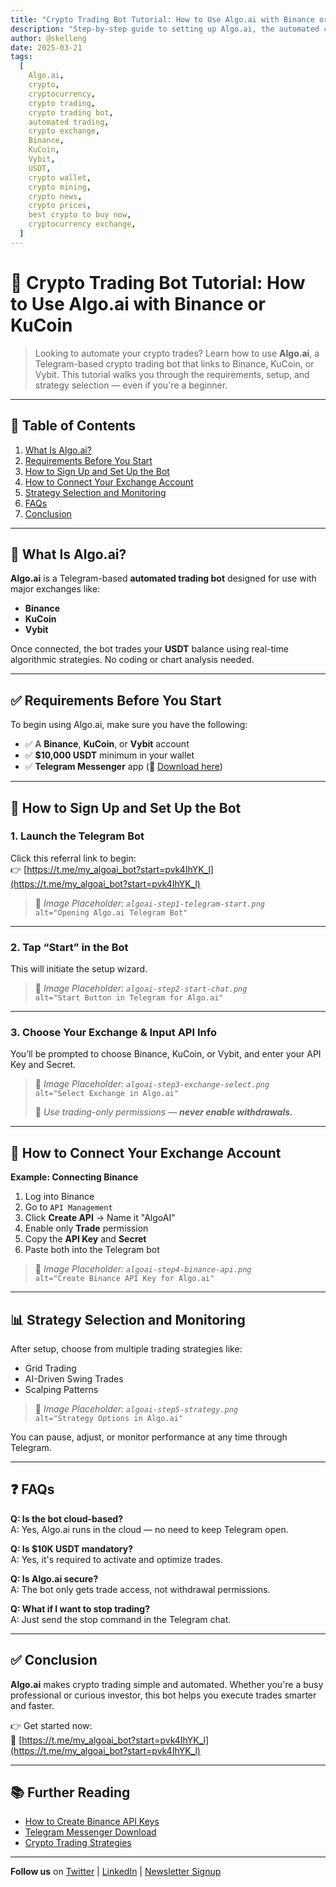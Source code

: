 ```yaml
---
title: "Crypto Trading Bot Tutorial: How to Use Algo.ai with Binance or KuCoin"
description: "Step-by-step guide to setting up Algo.ai, the automated crypto trading bot that connects with Binance, KuCoin, or Vybit. Learn requirements, how to link your account, and start trading with USDT."
author: @skelleng
date: 2025-03-21
tags:
  [
    Algo.ai,
    crypto,
    cryptocurrency,
    crypto trading,
    crypto trading bot,
    automated trading,
    crypto exchange,
    Binance,
    KuCoin,
    Vybit,
    USDT,
    crypto wallet,
    crypto mining,
    crypto news,
    crypto prices,
    best crypto to buy now,
    cryptocurrency exchange,
  ]
---
```


<!-- Meta Keywords (optional) -->
<meta name="keywords" content="crypto trading, algo.ai, Binance bot, KuCoin auto trade, Telegram crypto bot, automated USDT trading, crypto bot setup, how to trade crypto automatically">

<!-- JSON-LD Structured Data -->
<script type="application/ld+json">
{
  "@context": "https://schema.org",
  "@type": "HowTo",
  "name": "How to Get Started with Algo.ai",
  "description": "A step-by-step guide to signing up for the Algo.ai crypto trading bot using Telegram and linking Binance or KuCoin accounts.",
  "image": "https://your-site.com/images/algoai-signup-cover.jpg",
  "totalTime": "PT10M",
  "tool": ["Telegram App", "Binance Account", "Algo.ai"],
  "step": [
    {
      "@type": "HowToStep",
      "name": "Open Telegram Bot",
      "text": "Click the referral link and open the bot in Telegram.",
      "url": "https://t.me/my_algoai_bot?start=pvk4IhYK_l"
    },
    {
      "@type": "HowToStep",
      "name": "Connect Your Exchange",
      "text": "Follow instructions to input API keys from Binance, KuCoin, or Vybit."
    },
    {
      "@type": "HowToStep",
      "name": "Select Strategy",
      "text": "Choose from scalping, grid, or AI swing trading."
    }
  ]
}
</script>

# 🚀 Crypto Trading Bot Tutorial: How to Use Algo.ai with Binance or KuCoin

> Looking to automate your crypto trades? Learn how to use **Algo.ai**, a Telegram-based crypto trading bot that links to Binance, KuCoin, or Vybit. This tutorial walks you through the requirements, setup, and strategy selection — even if you're a beginner.

---

## 📌 Table of Contents

1. [What Is Algo.ai?](#what-is-algoai)
2. [Requirements Before You Start](#requirements-before-you-start)
3. [How to Sign Up and Set Up the Bot](#how-to-sign-up-and-set-up-the-bot)
4. [How to Connect Your Exchange Account](#how-to-connect-your-exchange-account)
5. [Strategy Selection and Monitoring](#strategy-selection-and-monitoring)
6. [FAQs](#faqs)
7. [Conclusion](#conclusion)

---

## 🤖 What Is Algo.ai?

**Algo.ai** is a Telegram-based **automated trading bot** designed for use with major exchanges like:

- **Binance**
- **KuCoin**
- **Vybit**

Once connected, the bot trades your **USDT** balance using real-time algorithmic strategies. No coding or chart analysis needed.

---

## ✅ Requirements Before You Start

To begin using Algo.ai, make sure you have the following:

- ✅ A **Binance**, **KuCoin**, or **Vybit** account
- ✅ **$10,000 USDT** minimum in your wallet
- ✅ **Telegram Messenger** app (📲 [Download here](https://telegram.org))

---

## 📝 How to Sign Up and Set Up the Bot

### 1. Launch the Telegram Bot

Click this referral link to begin:  
👉 [https://t.me/my_algoai_bot?start=pvk4IhYK_l](https://t.me/my_algoai_bot?start=pvk4IhYK_l)

> 📸 _Image Placeholder: `algoai-step1-telegram-start.png`_  
> `alt="Opening Algo.ai Telegram Bot"`

---

### 2. Tap “Start” in the Bot

This will initiate the setup wizard.

> 📸 _Image Placeholder: `algoai-step2-start-chat.png`_  
> `alt="Start Button in Telegram for Algo.ai"`

---

### 3. Choose Your Exchange & Input API Info

You’ll be prompted to choose Binance, KuCoin, or Vybit, and enter your API Key and Secret.

> 📸 _Image Placeholder: `algoai-step3-exchange-select.png`_  
> `alt="Select Exchange in Algo.ai"`
>
> 🔐 _Use trading-only permissions — **never enable withdrawals.**_

---

## 🔗 How to Connect Your Exchange Account

**Example: Connecting Binance**

1. Log into Binance
2. Go to `API Management`
3. Click **Create API** → Name it "AlgoAI"
4. Enable only **Trade** permission
5. Copy the **API Key** and **Secret**
6. Paste both into the Telegram bot

> 📸 _Image Placeholder: `algoai-step4-binance-api.png`_  
> `alt="Create Binance API Key for Algo.ai"`

---

## 📊 Strategy Selection and Monitoring

After setup, choose from multiple trading strategies like:

- Grid Trading
- AI-Driven Swing Trades
- Scalping Patterns

> 📸 _Image Placeholder: `algoai-step5-strategy.png`_  
> `alt="Strategy Options in Algo.ai"`

You can pause, adjust, or monitor performance at any time through Telegram.

---

## ❓ FAQs

**Q: Is the bot cloud-based?**  
A: Yes, Algo.ai runs in the cloud — no need to keep Telegram open.

**Q: Is $10K USDT mandatory?**  
A: Yes, it's required to activate and optimize trades.

**Q: Is Algo.ai secure?**  
A: The bot only gets trade access, not withdrawal permissions.

**Q: What if I want to stop trading?**  
A: Just send the stop command in the Telegram chat.

---

## ✅ Conclusion

**Algo.ai** makes crypto trading simple and automated. Whether you're a busy professional or curious investor, this bot helps you execute trades smarter and faster.

👉 Get started now:  
🔗 [https://t.me/my_algoai_bot?start=pvk4IhYK_l](https://t.me/my_algoai_bot?start=pvk4IhYK_l)

---

## 📚 Further Reading

- [How to Create Binance API Keys](https://www.binance.com/en/support/faq/360002502072)
- [Telegram Messenger Download](https://telegram.org)
- [Crypto Trading Strategies](#)

---

**Follow us** on [Twitter](#) | [LinkedIn](#) | [Newsletter Signup](#)
